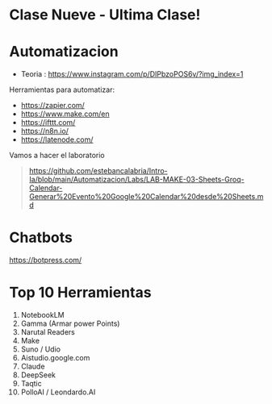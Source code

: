 # Clase Nueve - Ultima Clase!

# Automatizacion

* Teoria : https://www.instagram.com/p/DIPbzoPOS6v/?img_index=1

Herramientas para automatizar:
* https://zapier.com/
* https://www.make.com/en
* https://ifttt.com/
* https://n8n.io/
* https://latenode.com/

Vamos a hacer el laboratorio
> https://github.com/estebancalabria/Intro-Ia/blob/main/Automatizacion/Labs/LAB-MAKE-03-Sheets-Groq-Calendar-Generar%20Evento%20Google%20Calendar%20desde%20Sheets.md

  # Chatbots

  https://botpress.com/

# Top 10 Herramientas

1. NotebookLM
2. Gamma  (Armar power Points)
3. Narutal Readers
4. Make
5. Suno / Udio
6. Aistudio.google.com
7. Claude
8. DeepSeek
9. Taqtic
10. PolloAI / Leondardo.AI

